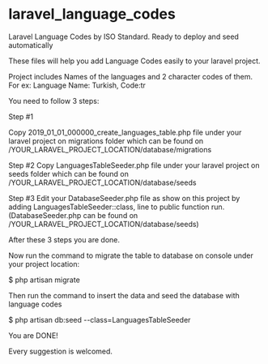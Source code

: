 # laravel_language_codes
Laravel Language Codes by ISO Standard. Ready to deploy and seed automatically

These files will help you add Language Codes easily to your laravel project.

Project includes Names of the languages and 2 character codes of them. For ex: Language Name: Turkish, Code:tr

You need to follow 3 steps:

Step #1

Copy 2019_01_01_000000_create_languages_table.php file under your laravel project on migrations folder which can be found on 
/YOUR_LARAVEL_PROJECT_LOCATION/database/migrations

Step #2
Copy LanguagesTableSeeder.php file under your laravel project on seeds folder which can be found on 
/YOUR_LARAVEL_PROJECT_LOCATION/database/seeds

Step #3
Edit your DatabaseSeeder.php file as show on this project by adding LanguagesTableSeeder::class, line to public function run.
(DatabaseSeeder.php can be found on /YOUR_LARAVEL_PROJECT_LOCATION/database/seeds)

After these 3 steps you are done.

Now run the command to migrate the table to database on console under your project location:

$ php artisan migrate

Then run the command to insert the data and seed the database with language codes

$ php artisan db:seed --class=LanguagesTableSeeder

You are DONE!

Every suggestion is welcomed.
